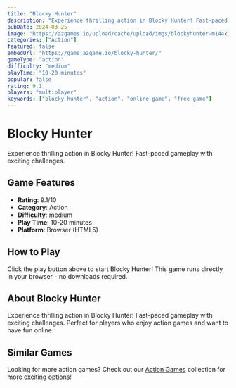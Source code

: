 ```yaml
---
title: "Blocky Hunter"
description: "Experience thrilling action in Blocky Hunter! Fast-paced gameplay with exciting challenges."
pubDate: 2024-03-25
image: "https://azgames.io/upload/cache/upload/imgs/blockyhunter-m144x144.webp"
categories: ["Action"]
featured: false
embedUrl: "https://game.azgame.io/blocky-hunter/"
gameType: "action"
difficulty: "medium"
playTime: "10-20 minutes"
popular: false
rating: 9.1
players: "multiplayer"
keywords: ["blocky hunter", "action", "online game", "free game"]
---
```


# Blocky Hunter

Experience thrilling action in Blocky Hunter! Fast-paced gameplay with exciting challenges.

## Game Features

- **Rating**: 9.1/10
- **Category**: Action
- **Difficulty**: medium
- **Play Time**: 10-20 minutes
- **Platform**: Browser (HTML5)

## How to Play

Click the play button above to start Blocky Hunter! This game runs directly in your browser - no downloads required.

## About Blocky Hunter

Experience thrilling action in Blocky Hunter! Fast-paced gameplay with exciting challenges. Perfect for players who enjoy action games and want to have fun online.

## Similar Games

Looking for more action games? Check out our [Action Games](/categories/action) collection for more exciting options!
